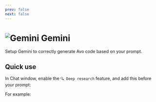 ```yaml
---
prev: false
next: false
---
```


# <img src="/assets/img/llm-support/gemini.webp" alt="Gemini" class="no-border h-8 -mt-2 inline-block"> Gemini

Setup Gemini to correctly generate Avo code based on your prompt.

## Quick use

In Chat window, enable the `🔍 Deep research` feature, and add this before your prompt:

<CustomCode :content="$frontmatter.llmLink" />

For example:

<CustomCode :content="`${$frontmatter.llmLink} create an Avo resource for a product model`" />
